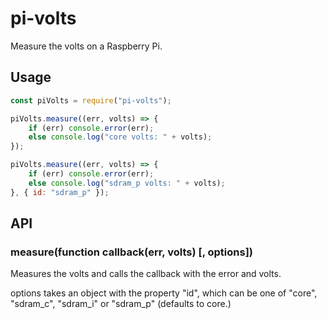 pi-volts
==============

Measure the volts on a Raspberry Pi.

## Usage
```js
const piVolts = require("pi-volts");

piVolts.measure((err, volts) => {
	if (err) console.error(err);
	else console.log("core volts: " + volts);
});

piVolts.measure((err, volts) => {
	if (err) console.error(err);
	else console.log("sdram_p volts: " + volts);
}, { id: "sdram_p" });
```

## API
### measure(function callback(err, volts) [, options])
Measures the volts and calls the callback with the error and volts.

options takes an object with the property "id", which can be one of "core", "sdram_c", "sdram_i" or "sdram_p" (defaults to core.)
